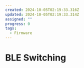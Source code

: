 ```yaml
---
created: 2024-10-05T02:19:33.316Z
updated: 2024-10-05T02:19:33.314Z
assigned: ""
progress: 0
tags:
  - Firmware
---
```


# BLE Switching
